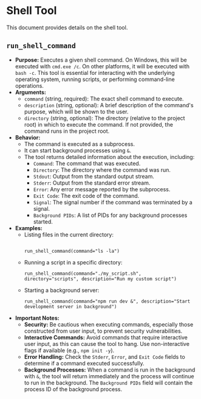 # Shell Tool

This document provides details on the shell tool.

## `run_shell_command`

- **Purpose:** Executes a given shell command. On Windows, this will be executed with `cmd.exe /c`. On other platforms, it will be executed with `bash -c`. This tool is essential for interacting with the underlying operating system, running scripts, or performing command-line operations.
- **Arguments:**
  - `command` (string, required): The exact shell command to execute.
  - `description` (string, optional): A brief description of the command's purpose, which will be shown to the user.
  - `directory` (string, optional): The directory (relative to the project root) in which to execute the command. If not provided, the command runs in the project root.
- **Behavior:**
  - The command is executed as a subprocess.
  - It can start background processes using `&`.
  - The tool returns detailed information about the execution, including:
    - `Command`: The command that was executed.
    - `Directory`: The directory where the command was run.
    - `Stdout`: Output from the standard output stream.
    - `Stderr`: Output from the standard error stream.
    - `Error`: Any error message reported by the subprocess.
    - `Exit Code`: The exit code of the command.
    - `Signal`: The signal number if the command was terminated by a signal.
    - `Background PIDs`: A list of PIDs for any background processes started.
- **Examples:**
  - Listing files in the current directory:
    ```

    run_shell_command(command="ls -la")
    ```
  - Running a script in a specific directory:
    ```
    run_shell_command(command="./my_script.sh", directory="scripts", description="Run my custom script")
    ```
  - Starting a background server:
    ```
    run_shell_command(command="npm run dev &", description="Start development server in background")
    ```
- **Important Notes:**
  - **Security:** Be cautious when executing commands, especially those constructed from user input, to prevent security vulnerabilities.
  - **Interactive Commands:** Avoid commands that require interactive user input, as this can cause the tool to hang. Use non-interactive flags if available (e.g., `npm init -y`).
  - **Error Handling:** Check the `Stderr`, `Error`, and `Exit Code` fields to determine if a command executed successfully.
  - **Background Processes:** When a command is run in the background with `&`, the tool will return immediately and the process will continue to run in the background. The `Background PIDs` field will contain the process ID of the background process.
